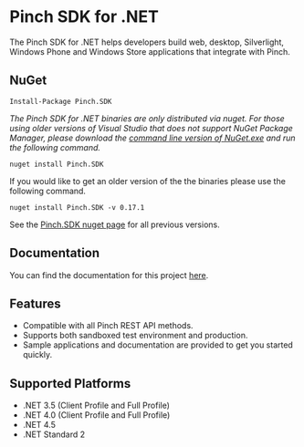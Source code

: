 # Pinch SDK for .NET
The Pinch SDK for .NET helps developers build web, desktop, Silverlight, Windows Phone and Windows Store applications that integrate with Pinch.

## NuGet

    Install-Package Pinch.SDK

*The Pinch SDK for .NET binaries are only distributed via nuget. For those using older versions of Visual Studio that
does not support NuGet Package Manager, please download the [command line version of NuGet.exe](http://nuget.codeplex.com/releases/view/58939) and run the following
command.*

    nuget install Pinch.SDK
    
If you would like to get an older version of the the binaries please use the following command.

    nuget install Pinch.SDK -v 0.17.1
    
See the [Pinch.SDK nuget page](https://www.nuget.org/packages/Pinch.SDK) for all previous versions.


## Documentation
You can find the documentation for this project [here](https://docs.getpinch.com.au/).

## Features
* Compatible with all Pinch REST API methods.
* Supports both sandboxed test environment and production.
* Sample applications and documentation are provided to get you started quickly.

## Supported Platforms
* .NET 3.5 (Client Profile and Full Profile)
* .NET 4.0 (Client Profile and Full Profile)
* .NET 4.5
* .NET Standard 2